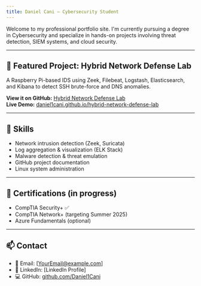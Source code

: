 ```yaml
---
title: Daniel Cani – Cybersecurity Student
---
```


Welcome to my professional portfolio site. I'm currently pursuing a degree in Cybersecurity and specialize in hands-on projects involving threat detection, SIEM systems, and cloud security.

---

## 🔧 Featured Project: Hybrid Network Defense Lab

A Raspberry Pi-based IDS using Zeek, Filebeat, Logstash, Elasticsearch, and Kibana to detect SSH brute-force and DNS anomalies.

**View it on GitHub:** [Hybrid Network Defense Lab](https://github.com/Daniel1Cani/hybrid-network-defense-lab)  
**Live Demo:** [daniel1cani.github.io/hybrid-network-defense-lab](https://daniel1cani.github.io/hybrid-network-defense-lab)

---

## 💼 Skills

- Network intrusion detection (Zeek, Suricata)
- Log aggregation & visualization (ELK Stack)
- Malware detection & threat emulation
- GitHub project documentation
- Linux system administration

---

## 📃 Certifications (in progress)

- CompTIA Security+ ✅  
- CompTIA Network+ (targeting Summer 2025)  
- Azure Fundamentals (optional)

---

## 📫 Contact

- 📧 Email: [YourEmail@example.com]
- 💼 LinkedIn: [LinkedIn Profile]
- 💻 GitHub: [github.com/Daniel1Cani](https://github.com/Daniel1Cani)
